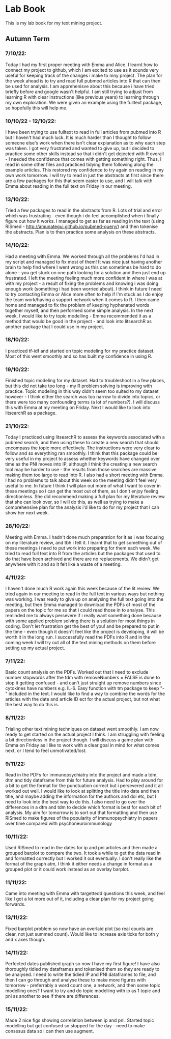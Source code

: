 # Lab Book

This is my lab book for my text mining project.

## Autumn Term 
### 7/10/22: 
Today I had my first proper meeting with Emma and Alice. I learnt how to connect my project to github, which I am excited to use as it sounds very useful for keeping track of the changes i make to mny project. The plan for the week ahead is to try and read full pubmed articles into R that can then be used for analysis. I am apprehenisve about this because i have tried briefly before and google wasn't helpful. I am still trying to adjust from learning R with clear instructions (like previous years) to learning through my own exploration. We were given an example using the fulltext package, so hopefully this will help me.

### 10/10/22 - 12/10/22: 
I have been trying to use fulltext to read in full articles from pubmed into R but I haven't had much luck. It is much harder than I thought to follow someone else's work when there isn't clear explanation as to why each step was taken. I got very frustrated and wanted to give up, but I decided to practice some other skills instead so that i didn't get dejected with R overall - I needed the confidence that comes with getting something right. Thus, I read in some other files and practiced tidying them following along the example articles. This restored my confidence to try again on reading in my own work tomorrow. I will try to read in just the abstracts at first since there are a few packages for this that seem easier to use, and I will talk with Emma about reading in the full text on Friday in our meeting. 

### 13/10/22: 
Tried a few packages to read in the abstracts from R. Lots of trial and error which was frustrating - even though i do feel accomplished when i finally figure out how it works. I managed to get as far as reading in the text (using RISmed - http://amunategui.github.io/pubmed-query/) and then tokenise the abstracts. Plan is to then practice some analysis on these abstracts.

### 14/10/22: 
Had a meeting with Emma. We worked through all the problems I'd had in my script and managed to fix most of them! It was nice just having another brain to help find where I went wrong as this can sometimes be hard to do alone - you get stuck on one path looking for a solution and then just end up frustrated. I left the meeting feeling much more confident in where I was at with my project - a result of fixing the problems and knowing i was doing enougb work (something i had been worried about). I think in future I need to try contacting Emma or Alice more often to help if I'm stuck as I do enjoy the team work/having a support network when it comes to R. I then came home and managed to fix the problem of keeping hyphenated words together myself, and then performed some simple analysis. In the next week, I would like to try topic modelling - Emma recommended it as a method that would be good in the project - and look into litsearchR as another package that I could use in my project. 

### 18/10/22:
I practiced tf-idf and started on topic modeling for my practice dataset. Most of this went smoothly and so has built my confidence in using R. 

### 19/10/22:
Finished topic modeling for my dataset. Had to troubleshoot in a few places, but this did not take too long - my R problem solving is improving with practice. Topic modeling in this way didn't seem too suited to my dataset however - I think either the search was too narrow to divide into topics, or there were too many confounding terms (a lot of numbers?). I will discuss this with Emma at my meeting on Friday. Next I would like to look into litsearchR as a package. 

### 21/10/22: 
Today I practiced using litsearchR to assess the keywords associated with a pubmed search, and then using these to create a new search that should encompass the topic more effectively. The instructions were very clear to follow and so everything ran smoothly. I think that this package could be very useful in my project to assess whether keywords have changed over time as the PNI moves into IP, although I think the creating a new search tool may be harder to use - the results from those searches are massive making them too large to read into R. 
I also had a short meeting with Emma. I had no problems to talk about this week so the meeting didn't feel very useful to me. In future I think I will plan out more of what I want to cover in these meetings so I can get the most out of them, as I don't enjoy feeling directionless. She did recommend making a full plan for my literature review that she can look over, so I will do this, as well as trying to make a comprehensive plan for the analysis i'd like to do for my project that I can show her next week. 

### 28/10/22:  
Meeting with Emma. I hadn't done much preparation for it as i was focusing on my literature review, and tbh i felt it. I learnt that to get something out of these meetings i need to put work into preparing for them each week. We tried to read full text into R from the articles but the packages that used to do that have been archived and there are no replacements. We didn't get anywhere with it and so it felt like a waste of a meeting. 

### 4/11/22: 
I haven't done much R work again this week because of the lit review. We tried again in our meeting to read in the full text in various ways but nothing was working. I was ready to give up on analysing the full text going into the meeting, but then Emma managed to download the PDFs of most of the papers on the topic for me so that i could read those in to analyse. This reminded me to always persevere if i really want something done because with some applied problem solving there is a solution for most things in coding. Don't let frustration get the best of you! and be prepared to put in the time - even though it doesn't feel like the project is developing, it will be worth it in the long run. 
I successfully read the PDFs into R and in the coming week I will try out all of the text mining methods on them before setting up my actual project. 

### 7/11/22:
Basic count analysis on the PDFs. Worked out that I need to exclude number stopwords after the tdm with removeNumbers = FALSE is done to stop it getting confused - and can't just straight up remove numbers since cytokines have numbers e.g. IL-6. Easy function with tm package to keep "-" included in the text. I would like to find a way to combine the words for the articles with the date and article ID ect for the actual project, but not what the best way to do this is. 

### 8/11/22:
Trialing other text mining techniques on dataset went smoothly. I am now ready to get started on the actual project I think. I am struggling with feeling a bit directionless in the project though. I will discuss a game plan with Emma on Friday as I like to work with a clear goal in mind for what comes next, or I tend to feel unmotivated/lost. 

### 9/11/22:
Read in the PDFs for immunopsychiatry into the project and made a tdm, dtm and tidy dataframe from this for future analysis. Had to play around for a bit to get the format for the punctuation correct but i persevered and it all worked out well. I would like to look at splitting the title into date and then title, and maybe adding the information for the authors and doi etc, but I need to look into the best way to do this. I also need to go over the differences in a dtm and tdm to decide which format is best for each bit of analysis. 
My aim for tomorrow is to sort out that formatting and then use RISmed to make figures of the popularity of immunopsychiatry in papers over time compared with psychoneuroimmunology

### 10/11/22:
Used RISmed to read in the dates for ip and pni articles and then made a grouped barplot to compare the two. It took a while to get the data read in and formatted correctly but I worked it out eventually. I don't really like the format of the graph atm, I think it either needs a change in format as a grouped plot or it could work instead as an overlay barplot. 

### 11/11/22: 
Came into meeting with Emma with targettedd questions this week, and feel like I got a lot more out of it, including a clear plan for my project going forwards. 

### 13/11/22: 
Fixed barplot problem so now have an overlaid plot (so real counts are clear, not just summed count). Would like to increase axis ticks for both y and x axes though. 

### 14/11/22:
Perfected dates published graph so now I have my first figure! I have also thoroughly tidied my dataframes and tokenised them so they are ready to be analysed. I need to write the tidied IP and PNI dataframes to file, and then I can go through and analyse these to make more figures with tomorrow - preferrably a word count one, a network, and then some topic modelling ones? I want to try and do topic modelling with ip as 1 topic and pni as another to see if there are differences. 

### 15/11/22: 
Made 2 nice figs showing correlation between ip and pni. Started topic modelling but got confused so stopped for the day - need to make consesus data so i can then use augment. 
















